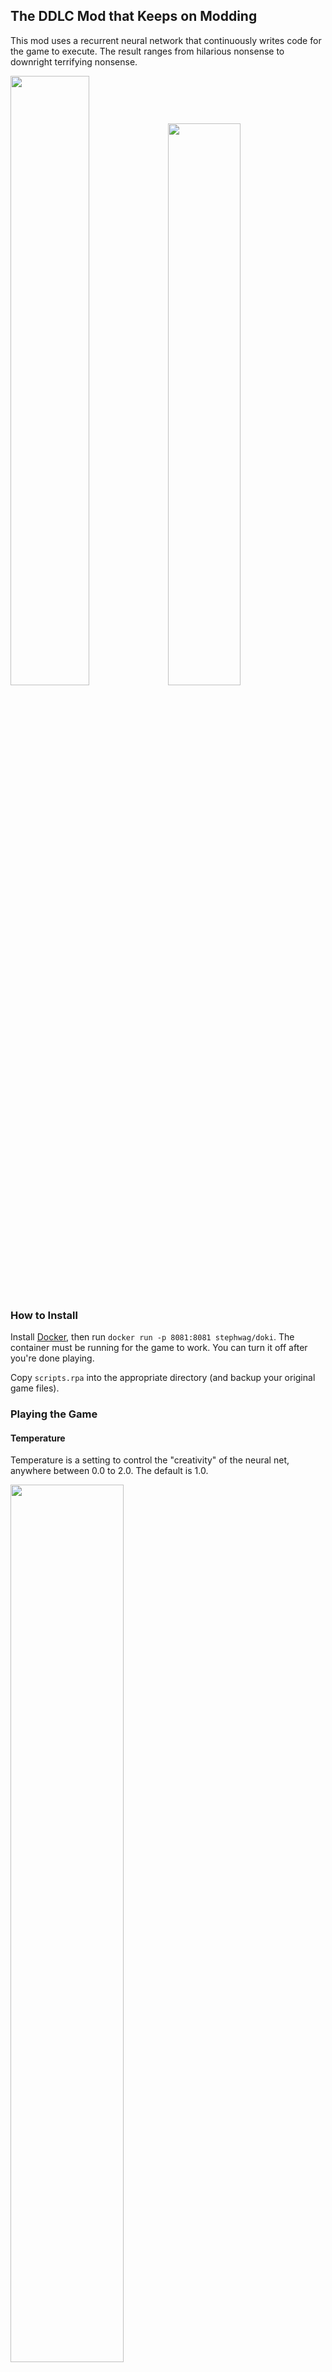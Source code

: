 ## The DDLC Mod that Keeps on Modding

This mod uses a recurrent neural network that continuously writes code for the game to execute. The result ranges from hilarious nonsense to downright terrifying nonsense.

<img width="50%" src="https://i.imgur.com/9yRtYCF.jpg"><img width="48%" src="https://i.imgur.com/fHj4Zmb.jpg">

### How to Install

Install [Docker](https://docs.docker.com/install/#supported-platforms), then run `docker run -p 8081:8081 stephwag/doki`. The container must be running for the game to work. You can turn it off after you're done playing.

Copy `scripts.rpa` into the appropriate directory (and backup your original game files).

### Playing the Game

#### Temperature

Temperature is a setting to control the "creativity" of the neural net, anywhere between 0.0 to 2.0. The default is 1.0.

<img width="60%" src="https://i.imgur.com/Bh2Qv5s.png">

Generally speaking, since it is generating code, "creativity" may mean it will generate more buggy code (which may cause it to reload the script more often). However, it's there if you want to play with it anyways.

#### Script Reloads and Exceptions

Since a neural net is programming the game, it will generate bad code every now and then. This cannot be helped.

If you see an exception giving you an option to either "ignore" it, choose that option. If that isn't available, click the "rollback" option (if available). If neither option is available, you may have to restart the game.

You may see the game go into "reload script" mode for a few seconds, then resume the game. This is because sometimes the generated code will cause something in memory to bug out, which also causes the Ren'Py parser to refuse loading new commands. Reloading script is basically a workaround for that.

You also may notice a very slight delay between each interaction. Generating dialogue takes a long time, and compared to other approaches I've tried, this seemed to be the least disruptive for gameplay. If I find a better way I'll update.